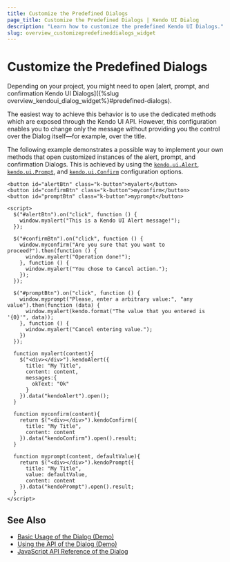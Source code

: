 ```yaml
---
title: Customize the Predefined Dialogs
page_title: Customize the Predefined Dialogs | Kendo UI Dialog
description: "Learn how to customize the predefined Kendo UI Dialogs."
slug: overview_customizepredefineddialogs_widget
---
```


# Customize the Predefined Dialogs

Depending on your project, you might need to open [alert, prompt, and confirmation Kendo UI Dialogs]({%slug overview_kendoui_dialog_widget%}#predefined-dialogs).

The easiest way to achieve this behavior is to use the dedicated methods which are exposed through the Kendo UI API. However, this configuration enables you to change only the message without providing you the control over the Dialog itself&mdash;for example, over the title.

The following example demonstrates a possible way to implement your own methods that open customized instances of the alert, prompt, and confirmation Dialogs. This is achieved by using the [`kendo.ui.Alert`](/api/javascript/ui/alert), [`kendo.ui.Prompt`](/api/javascript/ui/prompt), and [`kendo.ui.Confirm`](/api/javascript/ui/confirm) configuration options.

````dojo
<button id="alertBtn" class="k-button">myalert</button>
<button id="confirmBtn" class="k-button">myconfirm</button>
<button id="promptBtn" class="k-button">myprompt</button>

<script>
  $("#alertBtn").on("click", function () {
    window.myalert("This is a Kendo UI Alert message!");
  });

  $("#confirmBtn").on("click", function () {
    window.myconfirm("Are you sure that you want to proceed?").then(function () {
      window.myalert("Operation done!");
    }, function () {
      window.myalert("You chose to Cancel action.");
    });
  });

  $("#promptBtn").on("click", function () {
    window.myprompt("Please, enter a arbitrary value:", "any value").then(function (data) {
      window.myalert(kendo.format("The value that you entered is '{0}'", data));
    }, function () {
      window.myalert("Cancel entering value.");
    })
  });

  function myalert(content){
    $("<div></div>").kendoAlert({
      title: "My Title",
      content: content,
      messages:{
        okText: "Ok"
      }
    }).data("kendoAlert").open();
  }

  function myconfirm(content){
    return $("<div></div>").kendoConfirm({
      title: "My Title",
      content: content
    }).data("kendoConfirm").open().result;
  }

  function myprompt(content, defaultValue){
    return $("<div></div>").kendoPrompt({
      title: "My Title",
      value: defaultValue,
      content: content
    }).data("kendoPrompt").open().result;
  }
</script>
````

## See Also

* [Basic Usage of the Dialog (Demo)](https://demos.telerik.com/kendo-ui/dialog/index)
* [Using the API of the Dialog (Demo)](https://demos.telerik.com/kendo-ui/dialog/api)
* [JavaScript API Reference of the Dialog](/api/javascript/ui/dialog)
